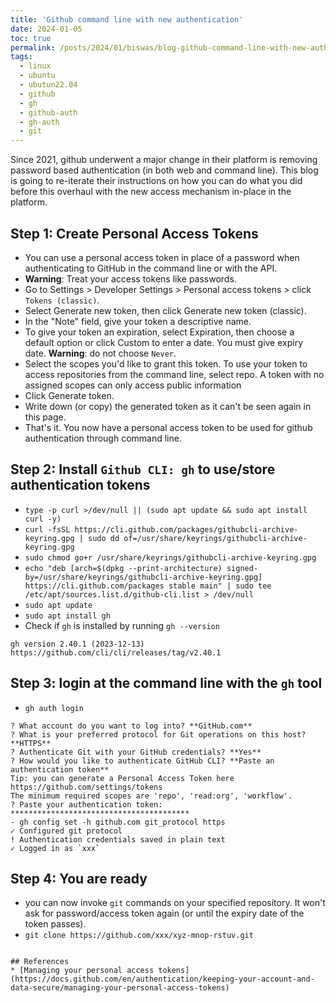 ```yaml
---
title: 'Github command line with new authentication'
date: 2024-01-05
toc: true
permalink: /posts/2024/01/biswas/blog-github-command-line-with-new-authentication/
tags:
  - linux
  - ubuntu
  - ubutun22.04
  - github
  - gh
  - github-auth
  - gh-auth
  - git
---
```


Since 2021, github underwent a major change in their platform is removing password based authentication (in both web and command line). This blog is going to re-iterate their instructions on how you can do what you did before this overhaul with the new access mechanism in-place in the platform.

## Step 1: Create Personal Access Tokens
* You can use a personal access token in place of a password when authenticating to GitHub in the command line or with the API.
* **Warning**: Treat your access tokens like passwords.
* Go to Settings > Developer Settings > Personal access tokens > click `Tokens (classic)`.
* Select Generate new token, then click Generate new token (classic).
* In the "Note" field, give your token a descriptive name.
* To give your token an expiration, select Expiration, then choose a default option or click Custom to enter a date. You must give expiry date. **Warning**: do not choose `Never`.
* Select the scopes you'd like to grant this token. To use your token to access repositories from the command line, select repo. A token with no assigned scopes can only access public information
* Click Generate token.
* Write down (or copy) the generated token as it can't be seen again in this page.
* That's it. You now have a personal access token to be used for github authentication through command line.


## Step 2: Install `Github CLI: gh` to use/store authentication tokens
* `type -p curl >/dev/null || (sudo apt update && sudo apt install curl -y)`
* `curl -fsSL https://cli.github.com/packages/githubcli-archive-keyring.gpg | sudo dd of=/usr/share/keyrings/githubcli-archive-keyring.gpg`
* `sudo chmod go+r /usr/share/keyrings/githubcli-archive-keyring.gpg`
* `echo "deb [arch=$(dpkg --print-architecture) signed-by=/usr/share/keyrings/githubcli-archive-keyring.gpg] https://cli.github.com/packages stable main" | sudo tee /etc/apt/sources.list.d/github-cli.list > /dev/null`
* `sudo apt update`
* `sudo apt install gh`
* Check if `gh` is installed by running `gh --version`

```
gh version 2.40.1 (2023-12-13)
https://github.com/cli/cli/releases/tag/v2.40.1
```



## Step 3: login at the command line with the `gh` tool

* `gh auth login`

```
? What account do you want to log into? **GitHub.com**
? What is your preferred protocol for Git operations on this host? **HTTPS**
? Authenticate Git with your GitHub credentials? **Yes**
? How would you like to authenticate GitHub CLI? **Paste an authentication token**
Tip: you can generate a Personal Access Token here https://github.com/settings/tokens
The minimum required scopes are 'repo', 'read:org', 'workflow'.
? Paste your authentication token: ****************************************
- gh config set -h github.com git_protocol https
✓ Configured git protocol
! Authentication credentials saved in plain text
✓ Logged in as `xxx`
```

## Step 4: You are ready
* you can now invoke `git` commands on your specified repository. It won't ask for password/access token again (or until the expiry date of the token passes).
* `git clone https://github.com/xxx/xyz-mnop-rstuv.git`
```

## References
* [Managing your personal access tokens](https://docs.github.com/en/authentication/keeping-your-account-and-data-secure/managing-your-personal-access-tokens)
